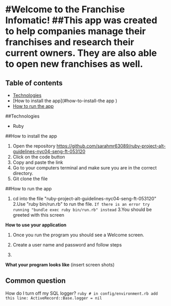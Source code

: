 #Welcome to the Franchise Infomatic!
##This app was created to help companies manage their franchises and research their current owners. They are also able to open new franchises as well. 
================================================
## Table of contents
* [Technologies](#technologies)
* [How to install the app](#how-to-install-the app )
* [How to run the app](#how-to-run-the-app)


##Technologies
* Ruby


##How to install the app 

1. Open the repository https://github.com/sarahmr63089/ruby-project-alt-guidelines-nyc04-seng-ft-053120
2. Click on the code button
3. Copy and paste the link
4. Go to your computers terminal and make sure you are in the correct directory.
5. Git clone the file 


##How to run the app

1. cd into the file "ruby-project-alt-guidelines-nyc04-seng-ft-053120"
2.Use "ruby bin/run.rb" to run the file.
```If there is an error try running "bundle exec ruby bin/run.rb" instead```
3.You should be greeted with this screen


**How to use your application**
1. Once you run the program you should see a Welcome screen.


2. Create a user name and password and follow steps 
3.


**What your program looks like**
(insert screen shots)


## Common question
How do I turn off my SQL logger? `ruby # in config/environment.rb add this line: ActiveRecord::Base.logger = nil`

